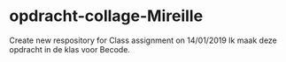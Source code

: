 # opdracht-collage-Mireille
Create new respository for Class assignment on 14/01/2019
Ik maak deze opdracht in de klas voor Becode.
